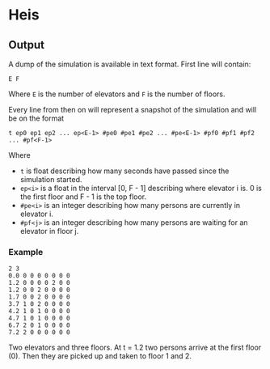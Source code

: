# Heis

## Output
A dump of the simulation is available in text format. First line will contain:
```
E F
```
Where `E` is the number of elevators and `F` is the number of floors.

Every line from then on will represent a snapshot of the simulation and will be on the format
```
t ep0 ep1 ep2 ... ep<E-1> #pe0 #pe1 #pe2 ... #pe<E-1> #pf0 #pf1 #pf2 ... #pf<F-1>
```
Where
* `t` is float describing how many seconds have passed since the simulation started.
* `ep<i>` is a float in the interval [0, F - 1] describing where elevator i is. 0 is the first floor and F - 1 is the top floor.
* `#pe<i>` is an integer describing how many persons are currently in elevator i.
* `#pf<j>` is an integer describing how many persons are waiting for an elevator in floor j.

### Example
```
2 3
0.0 0 0 0 0 0 0 0
1.2 0 0 0 0 2 0 0
1.2 0 0 2 0 0 0 0
1.7 0 0 2 0 0 0 0
3.7 1 0 2 0 0 0 0
4.2 1 0 1 0 0 0 0
4.7 1 0 1 0 0 0 0
6.7 2 0 1 0 0 0 0
7.2 2 0 0 0 0 0 0
```

Two elevators and three floors. At t = 1.2 two persons arrive at the first floor (0). Then they are picked up and taken to floor 1 and 2.
